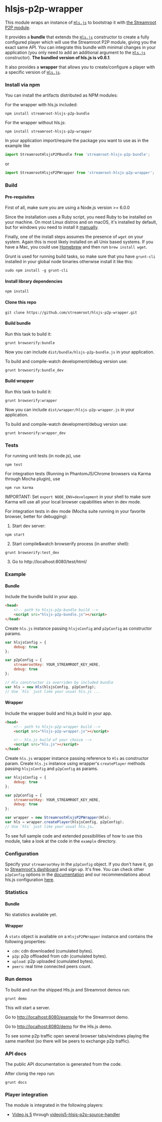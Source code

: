 # hlsjs-p2p-wrapper

This module wraps an instance of [`Hls.js`](https://github.com/dailymotion/hls.js) to bootstrap it with [the Streamroot P2P module](http://streamroot.io).

It provides a **bundle** that extends the [`Hls.js`](https://github.com/dailymotion/hls.js) constructor to create a fully configured player which will use the Streamroot P2P module, giving you the exact same API.
You can integrate this bundle with minimal changes in your application (you only need to add an additional argument to the [`Hls.js`](https://github.com/dailymotion/hls.js) constructor). **The bundled version of hls.js is v0.6.1**.

It also provides a **wrapper** that allows you to create/configure a player with a specific version of [`Hls.js`](https://github.com/dailymotion/hls.js).

### Install via npm

You can install the artifacts distributed as NPM modules:

For the wrapper with hls.js included:

```
npm install streamroot-hlsjs-p2p-bundle
```

For the wrapper without hls.js:

```
npm install streamroot-hlsjs-p2p-wrapper
```

In your application import/require the package you want to use as in the example like

```javascript
import StreamrootHlsjsP2PBundle from 'streamroot-hlsjs-p2p-bundle';
```

or

```javascript
import StreamrootHlsjsP2PWrapper from 'streamroot-hlsjs-p2p-wrapper';
```

### Build

#### Pre-requisites

First of all, make sure you are using a Node.js version >= 6.0.0

Since the installation uses a Ruby script, you need Ruby to be installed on your machine. On most Linux distros and on macOS, it's installed by default, but for windows you need to install it [manually](https://www.ruby-lang.org/en/).

Finally, one of the install steps assumes the presence of `wget` on your system. Again this is most likely installed on all Unix based systems. If you have a Mac, you could use [Homebrew](https://brew.sh/) and then run `brew install wget`.

Grunt is used for running build tasks, so make sure that you have `grunt-cli` installed in your global node binaries otherwise install it like this:
```
sudo npm install -g grunt-cli
```

#### Install library dependencies

```
npm install
```

#### Clone this repo

```
git clone https://github.com/streamroot/hlsjs-p2p-wrapper.git
```

#### Build bundle

Run this task to build it:
```
grunt browserify:bundle
```

Now you can include `dist/bundle/hlsjs-p2p-bundle.js` in your application.

To build and compile-watch development/debug version use:

```
grunt browserify:bundle_dev
```

#### Build wrapper

Run this task to build it:
```
grunt browserify:wrapper
```

Now you can include `dist/wrapper/hlsjs-p2p-wrapper.js` in your application.

To build and compile-watch development/debug version use:

```
grunt browserify:wrapper_dev
```

### Tests

For running unit tests (in node.js), use

```
npm test
```

For integration tests (Running in PhantomJS/Chrome browsers via Karma through Mocha plugin), use

```
npm run karma
```

IMPORTANT: Set `export NODE_ENV=development` in your shell to make sure Karma will use all your local browser capabilities when in dev mode.

For integration tests in dev mode (Mocha suite running in your favorite browser, better for debugging):

1. Start dev server:

```
npm start
```

2. Start compile&watch browserify process (in another shell):

```
grunt browserify:test_dev
```

3. Go to http://localhost:8080/test/html/

### Example

#### Bundle

Include the bundle build in your app.

```html
<head>
    <!-- path to hlsjs-p2p-bundle build -->
    <script src="hlsjs-p2p-bundle.js"></script>
</head>
```

Create `hls.js` instance passing `hlsjsConfig` and `p2pConfig` as constructor params.

```javascript
var hlsjsConfig = {
    debug: true
};

var p2pConfig = {
    streamrootKey: YOUR_STREAMROOT_KEY_HERE,
    debug: true
};

// Hls constructor is overriden by included bundle
var hls = new Hls(hlsjsConfig, p2pConfig);
// Use `hls` just like your usual hls.js ...
```

#### Wrapper

Include the wrapper build and hls.js build in your app.

```html
<head>
    <!-- path to hlsjs-p2p-wrapper build -->
    <script src="hlsjs-p2p-wrapper.js"></script>

    <!-- hls.js build of your choice -->
    <script src="hls.js"></script>
</head>
```

Create `hls.js` wrapper instance passing reference to `Hls` as constructor param. Create `hls.js` instance using wrapper's `createPlayer` methods passing `hlsjsConfig` and `p2pConfig` as params.

```javascript
var hlsjsConfig = {
    debug: true
};

var p2pConfig = {
    streamrootKey: YOUR_STREAMROOT_KEY_HERE,
    debug: true
};

var wrapper = new StreamrootHlsjsP2PWrapper(Hls);
var hls = wrapper.createPlayer(hlsjsConfig, p2pConfig);
// Use `hls` just like your usual hls.js…
```

To see full sample code and extended possibilities of how to use this module, take a look at the code in the `example` directory.

### Configuration

Specify your `streamrootKey` in the `p2pConfig` object. If you don't have it, go to [Streamroot's dashboard](http://dashboard.streamroot.io/) and sign up. It's free. You can check other `p2pConfig` options in the [documentation](https://streamroot.readme.io/docs/p2p-config) and our recommendations about hls.js configuration [here](https://streamroot.readme.io/docs/hls-config).

### Statistics

#### Bundle

No statistics available yet.

#### Wrapper

A `stats` object is available on a `HlsjsP2PWrapper` instance and contains the following properties:

- `cdn`: cdn downloaded (cumulated bytes).
- `p2p`: p2p offloaded from cdn (cumulated bytes).
- `upload`: p2p uploaded (cumulated bytes).
- `peers`: real time connected peers count.

### Run demos

To build and run the shipped Hls.js and Streamroot demos run:

```
grunt demo
```

This will start a server.

Go to <http://localhost:8080/example> for the Streamroot demo.

Go to <http://localhost:8080/demo> for the Hls.js demo.

To see some p2p traffic open several browser tabs/windows playing the same manifest (so there will be peers to exchange p2p traffic).

### API docs

The public API documentation is generated from the code.

After clonig the repo run:

```
grunt docs
```

### Player integration

The module is integrated in the following players:

* [Video.js 5](https://github.com/videojs/video.js/) through [videojs5-hlsjs-p2p-source-handler](https://github.com/streamroot/videojs5-hlsjs-p2p-source-handler)
